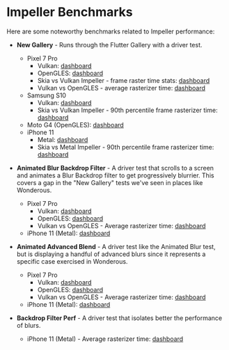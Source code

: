 # Impeller Benchmarks

Here are some noteworthy benchmarks related to Impeller performance:

- **New Gallery** - Runs through the Flutter Gallery with a driver test.
  - Pixel 7 Pro
    - Vulkan: [dashboard](https://flutter-flutter-perf.skia.org/e/?queries=device_type%3DPixel_7_Pro%26test%3Dnew_gallery_impeller__transition_perf)
    - OpenGLES: [dashboard](https://flutter-flutter-perf.skia.org/e/?queries=device_type%3DPixel_7_Pro%26test%3Dnew_gallery_opengles_impeller__transition_perf)
    - Skia vs Vulkan Impeller - frame raster time stats: [dashboard](https://flutter-flutter-perf.skia.org/e/?queries=device_type%3DPixel_7_Pro%26sub_result%3D90th_percentile_frame_rasterizer_time_millis%26sub_result%3D99th_percentile_frame_rasterizer_time_millis%26sub_result%3Daverage_frame_rasterizer_time_millis%26sub_result%3Dworst_frame_rasterizer_time_millis%26test%3Dnew_gallery__transition_perf%26test%3Dnew_gallery_impeller__transition_perf)
    - Vulkan vs OpenGLES - average rasterizer time: [dashboard](https://flutter-flutter-perf.skia.org/e/?queries=device_type%3DPixel_7_Pro%26sub_result%3Daverage_frame_rasterizer_time_millis%26test%3Dnew_gallery_impeller__transition_perf%26test%3Dnew_gallery_opengles_impeller__transition_perf)
  - Samsung S10
    - Vulkan: [dashboard](https://flutter-flutter-perf.skia.org/e/?keys=X777844777514c7b34e736eadbc5dd002)
    - Skia vs Vulkan Impeller - 90th percentile frame rasterizer time: [dashboard](https://flutter-flutter-perf.skia.org/e/?begin=1707934850&end=1708021250&queries=device_type%3DSM-A025V%26sub_result%3D90th_percentile_frame_rasterizer_time_millis%26test%3Dnew_gallery__transition_perf%26test%3Dnew_gallery_impeller__transition_perf)
  - Moto G4 (OpenGLES): [dashboard](https://flutter-flutter-perf.skia.org/e/?keys=Xaeae5aa39c9028be43e8a9ad40540bd8)
  - iPhone 11
    - Metal: [dashboard](https://flutter-flutter-perf.skia.org/e/?keys=X9d52e54d0ac32151cc10feca61ea34cc)
    - Skia vs Metal Impeller - 90th percentile frame rasterizer time: [dashboard](https://flutter-flutter-perf.skia.org/e/?keys=X836c18b955eb83a9102a4391672f37e0)

- **Animated Blur Backdrop Filter** - A driver test that scrolls to a screen and
  animates a Blur Backdrop filter to get progressively blurrier.  This covers a
  gap in the "New Gallery" tests we've seen in places like Wonderous.
  - Pixel 7 Pro
    - Vulkan: [dashboard](https://flutter-flutter-perf.skia.org/e/?queries=device_type%3DPixel_7_Pro%26test%3Danimated_blur_backdrop_filter_perf__timeline_summary)
    - OpenGLES: [dashboard](https://flutter-flutter-perf.skia.org/e/?queries=device_type%3DPixel_7_Pro%26test%3Danimated_blur_backdrop_filter_perf_opengles__timeline_summary)
    - Vulkan vs OpenGLES - Average rasterizer time: [dashboard](https://flutter-flutter-perf.skia.org/e/?queries=device_type%3DPixel_7_Pro%26sub_result%3Daverage_frame_rasterizer_time_millis%26test%3Danimated_blur_backdrop_filter_perf__timeline_summary%26test%3Danimated_blur_backdrop_filter_perf_opengles__timeline_summary)
  - iPhone 11 (Metal): [dashboard](https://flutter-flutter-perf.skia.org/e/?queries=test%3Danimated_blur_backdrop_filter_perf_ios__timeline_summary)

- **Animated Advanced Blend** - A driver test like the Animated Blur test, but
  is displaying a handful of advanced blurs since it represents a specific case
  exercised in Wonderous.
  - Pixel 7 Pro
    - Vulkan: [dashboard](https://flutter-flutter-perf.skia.org/e/?queries=test%3Danimated_advanced_blend_perf__timeline_summary)
    - OpenGLES: [dashboard](https://flutter-flutter-perf.skia.org/e/?queries=test%3Danimated_advanced_blend_perf_opengles__timeline_summary)
    - Vulkan vs OpenGLES - Average rasterizer time: [dashboard](https://flutter-flutter-perf.skia.org/e/?queries=device_type%3DPixel_7_Pro%26sub_result%3Daverage_frame_rasterizer_time_millis%26test%3Danimated_advanced_blend_perf__timeline_summary%26test%3Danimated_advanced_blend_perf_opengles__timeline_summary)
  - iPhone 11 (Metal): [dashboard](https://flutter-flutter-perf.skia.org/e/?keys=X65477f5b5026c0d5ee8fee79122427ab)

- **Backdrop Filter Perf** - A driver test that isolates better the performance
  of blurs.
  - iPhone 11 (Metal) - Average rasterizer time: [dashboard](https://flutter-flutter-perf.skia.org/e/?queries=sub_result%3Daverage_frame_rasterizer_time_millis%26test%3Dbackdrop_filter_perf_ios__timeline_summary&xbaroffset=38815)
